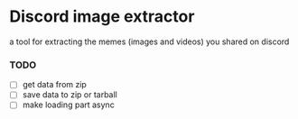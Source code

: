 # Discord image extractor
a tool for extracting the memes (images and videos) you shared on discord


### TODO
- [ ] get data from zip
- [ ] save data to zip or tarball
- [ ] make loading part async